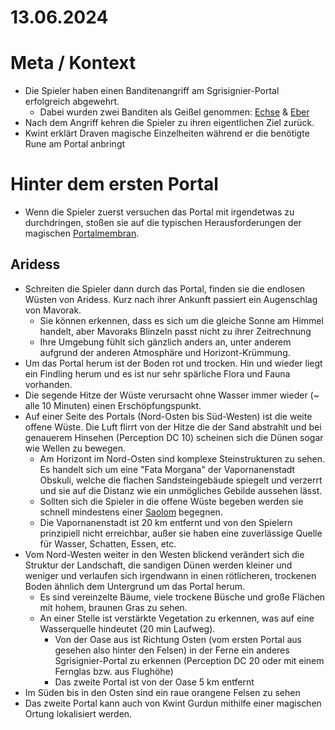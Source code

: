 # 13.06.2024

# Meta / Kontext

* Die Spieler haben einen Banditenangriff am Sgrisignier-Portal erfolgreich abgewehrt.
    * Dabei wurden zwei Banditen als Geißel genommen: [Echse](../2024-05-30/Gegner/Bandit-6_Sodili-Echse-Hybrid.md) & [Eber](../2024-05-30/Gegner/Bandit-8_Sodili-Eber-Hybrid.md)
* Nach dem Angriff kehren die Spieler zu ihren eigentlichen Ziel zurück. 
* Kwint erklärt Draven magische Einzelheiten während er die benötigte Rune am Portal anbringt

# Hinter dem ersten Portal
* Wenn die Spieler zuerst versuchen das Portal mit irgendetwas zu durchdringen, stoßen sie auf die typischen Herausforderungen der magischen [Portalmembran](/content/Allgemein/Magie/Sgrisignier-Portale.md#portalmembran).

## Aridess
* Schreiten die Spieler dann durch das Portal, finden sie die endlosen Wüsten von Aridess. Kurz nach ihrer Ankunft passiert ein Augenschlag von Mavorak.
    * Sie können erkennen, dass es sich um die gleiche Sonne am Himmel handelt, aber Mavoraks Blinzeln passt nicht zu ihrer Zeitrechnung 
    * Ihre Umgebung fühlt sich gänzlich anders an, unter anderem aufgrund der anderen Atmosphäre und Horizont-Krümmung. 
* Um das Portal herum ist der Boden rot und trocken. Hin und wieder liegt ein Findling herum und es ist nur sehr spärliche Flora und Fauna vorhanden.
* Die segende Hitze der Wüste verursacht ohne Wasser immer wieder (~ alle 10 Minuten) einen Erschöpfungspunkt.
* Auf einer Seite des Portals (Nord-Osten bis Süd-Westen) ist die weite offene Wüste. Die Luft flirrt von der Hitze die der Sand abstrahlt und bei genauerem Hinsehen (Perception DC 10) scheinen sich die Dünen sogar wie Wellen zu bewegen.
    * Am Horizont im Nord-Osten sind komplexe Steinstrukturen zu sehen. Es handelt sich um eine "Fata Morgana" der Vapornanenstadt Obskuli, welche die flachen Sandsteingebäude spiegelt und verzerrt und sie auf die Distanz wie ein unmögliches Gebilde aussehen lässt.
    * Sollten sich die Spieler in die offene Wüste begeben werden sie schnell mindestens einer [Saolom](/content/Himmelskoerper_/Aridess/Fauna_/Saolom/DnD-5e_Fauna_-Blatt.md) begegnen.
    * Die Vapornanenstadt ist 20 km entfernt und von den Spielern prinzipiell nicht erreichbar, außer sie haben eine zuverlässige Quelle für Wasser, Schatten, Essen, etc.
* Vom Nord-Westen weiter in den Westen blickend verändert sich die Struktur der Landschaft, die sandigen Dünen werden kleiner und weniger und verlaufen sich irgendwann in einen rötlicheren, trockenen Boden ähnlich dem Untergrund um das Portal herum.
    * Es sind vereinzelte Bäume, viele trockene Büsche und große Flächen mit hohem, braunen Gras zu sehen.
    * An einer Stelle ist verstärkte Vegetation zu erkennen, was auf eine Wasserquelle hindeutet (20 min Laufweg).
        * Von der Oase aus ist Richtung Osten (vom ersten Portal aus gesehen also hinter den Felsen) in der Ferne ein anderes Sgrisignier-Portal zu erkennen (Perception DC 20 oder mit einem Fernglas bzw. aus Flughöhe)
        * Das zweite Portal ist von der Oase 5 km entfernt
* Im Süden bis in den Osten sind ein raue orangene Felsen zu sehen
* Das zweite Portal kann auch von Kwint Gurdun mithilfe einer magischen Ortung lokalisiert werden.
